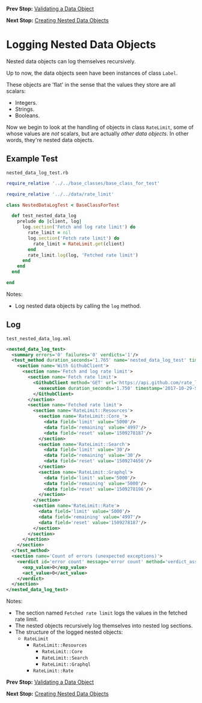 <!--- GENERATED FILE, DO NOT EDIT --->
**Prev Stop:** [Validating a Data Object](./FlatDataValid.md#validating-a-data-object)

**Next Stop:** [Creating Nested Data Objects](./NestedDataNew.md#creating-nested-data-objects)


# Logging Nested Data Objects

Nested data objects can log themselves recursively.

Up to now, the data objects seen have been instances of class `Label`.

These objects are 'flat' in the sense that the values they store are all scalars:

- Integers.
- Strings.
- Booleans.

Now we begin to look at the handling of objects in class `RateLimit`, some of whose values are _not_ scalars, but are actually _other data objects_.  In other words, they're nested data objects.

## Example Test

<code>nested_data_log_test.rb</code>
```ruby
require_relative '../../base_classes/base_class_for_test'

require_relative '../../data/rate_limit'

class NestedDataLogTest < BaseClassForTest

  def test_nested_data_log
    prelude do |client, log|
      log.section('Fetch and log rate limit') do
        rate_limit = nil
        log.section('Fetch rate limit') do
          rate_limit = RateLimit.get(client)
        end
        rate_limit.log(log, 'Fetched rate limit')
      end
    end
  end

end

```

Notes:

- Log nested data objects by calling the `log` method.

## Log

<code>test_nested_data_log.xml</code>
```xml
<nested_data_log_test>
  <summary errors='0' failures='0' verdicts='1'/>
  <test_method duration_seconds='1.765' name='nested_data_log_test' timestamp='2017-10-29-Sun-05.56.35.321'>
    <section name='With GithubClient'>
      <section name='Fetch and log rate limit'>
        <section name='Fetch rate limit'>
          <GithubClient method='GET' url='https://api.github.com/rate_limit'>
            <execution duration_seconds='1.750' timestamp='2017-10-29-Sun-05.56.35.337'/>
          </GithubClient>
        </section>
        <section name='Fetched rate limit'>
          <section name='RateLimit::Resources'>
            <section name='RateLimit::Core_'>
              <data field='limit' value='5000'/>
              <data field='remaining' value='4997'/>
              <data field='reset' value='1509278187'/>
            </section>
            <section name='RateLimit::Search'>
              <data field='limit' value='30'/>
              <data field='remaining' value='30'/>
              <data field='reset' value='1509274656'/>
            </section>
            <section name='RateLimit::Graphql'>
              <data field='limit' value='5000'/>
              <data field='remaining' value='5000'/>
              <data field='reset' value='1509278196'/>
            </section>
          </section>
          <section name='RateLimit::Rate'>
            <data field='limit' value='5000'/>
            <data field='remaining' value='4997'/>
            <data field='reset' value='1509278187'/>
          </section>
        </section>
      </section>
    </section>
  </test_method>
  <section name='Count of errors (unexpected exceptions)'>
    <verdict id='error count' message='error count' method='verdict_assert_equal?' outcome='passed' volatile='true'>
      <exp_value>0</exp_value>
      <act_value>0</act_value>
    </verdict>
  </section>
</nested_data_log_test>
```

Notes:

- The section named `Fetched rate limit` logs the values in the fetched rate limit.
- The nested objects recursively log themselves into nested log sections.
- The structure of the logged nested objects:
  - `RateLimit`
    - `RateLimit::Resources`
      - `RateLimit::Core`
      - `RateLimit::Search`
      - `RateLimit::Graphql`
    - `RateLimit::Rate`

**Prev Stop:** [Validating a Data Object](./FlatDataValid.md#validating-a-data-object)

**Next Stop:** [Creating Nested Data Objects](./NestedDataNew.md#creating-nested-data-objects)

